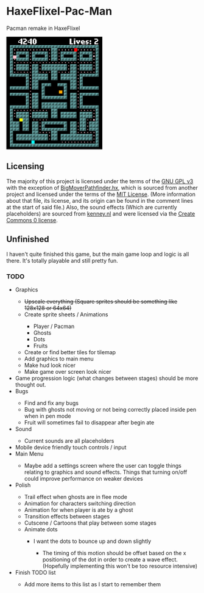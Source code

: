 # HaxeFlixel-Pac-Man
Pacman remake in HaxeFlixel

<img src="./img/example001.png" width="50%">

## Licensing
The majority of this project is licensed under the terms of the [GNU GPL v3](https://github.com/joshuaDeal/HaxeFlixel-Pac-Man/blob/main/LICENSE) with the exception of [BigMoverPathfinder.hx](https://github.com/joshuaDeal/HaxeFlixel-Pac-Man/blob/main/source/BigMoverPathfinder.hx), which is sourced from another project and licensed under the terms of the [MIT License](https://github.com/HaxeFlixel/flixel-demos/blob/487ce2c71fbb9652d5ddcc896a5cb4c5377d99bc/LICENSE.md). (More information about that file, its license, and its origin can be found in the comment lines at the start of said file.) Also, the sound effects (Which are currently placeholders) are sourced from [kenney.nl](https://kenney.nl) and were licensed via the [Create Commons 0 license](https://creativecommons.org/publicdomain/zero/1.0/).

## Unfinished
I haven't quite finished this game, but the main game loop and logic is all there. It's totally playable and still pretty fun.

### TODO
<ul>
	<li>Graphics</li>
		<ul>
			<li><s>Upscale everything (Square sprites should be something like 128x128 or 64x64)</s></li>
			<li>Create sprite sheets / Animations</li>
				<ul>
					<li>Player / Pacman</li>
					<li>Ghosts</li>
					<li>Dots</li>
					<li>Fruits</li>
				</ul>
			<li>Create or find better tiles for tilemap</li>
			<li>Add graphics to main menu</li>
			<li>Make hud look nicer</li>
			<li>Make game over screen look nicer</li>
		</ul>
	<li>Game progression logic (what changes between stages) should be more thought out.</li>
	<li>Bugs</li>
		<ul>
			<li>Find and fix any bugs</li>
			<li>Bug with ghosts not moving or not being correctly placed inside pen when in pen mode</li>
			<li>Fruit will sometimes fail to disappear after begin ate</li>
		</ul>
	<li>Sound</li>
		<ul>
			<li>Current sounds are all placeholders</li>
		</ul>
	<li>Mobile device friendly touch controls / input</li>
	<li>Main Menu</li>
		<ul>
			<li>Maybe add a settings screen where the user can toggle things relating to graphics and sound effects. Things that turning on/off could improve performance on weaker devices</li>
		</ul>
	<li>Polish</li>
		<ul>
			<li>Trail effect when ghosts are in flee mode</li>
			<li>Animation for characters switching direction</li>
			<li>Animation for when player is ate by a ghost</li>
			<li>Transition effects between stages</li>
			<li>Cutscene / Cartoons that play between some stages</li>
			<li>Animate dots</li>
				<ul>
					<li>I want the dots to bounce up and down slightly</li>
						<ul>
							<li>The timing of this motion should be offset based on the x positioning of the dot in order to create a wave effect. (Hopefully implementing this won't be too resource intensive)</li>
						</ul>
				</ul>
		</ul>
	<li>Finish TODO list</li>
		<ul>
			<li>Add more items to this list as I start to remember them</li>
		</ul>
</ul>

